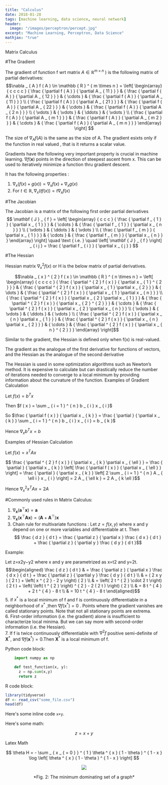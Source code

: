 ```yaml
---
title: "Calculus"
date: 2018-01-28
tags: [machine learning, data science, neural network]
header:
  image: "/images/perceptron/percept.jpg"
excerpt: "Machine Learning, Perceptron, Data Science"
mathjax: "true"
---
```



Matrix Calculus

#The Gradient

The gradient of function f wrt matrix $A \in \mathbb { R } ^ { m \times n }$ ) is the following matrix of partial derivatives:
$$\nabla _ { A } f ( A ) \in \mathbb { R } ^ { m \times n } = \left[ \begin{array} { c c c c } { \frac { \partial f ( A ) } { \partial A _ { 11 } } } & { \frac { \partial f ( A ) } { \partial A _ { 12 } } } & { \cdots } & { \frac { \partial f ( A ) } { \partial A _ { 11 } } } \\ { \frac { \partial f ( A ) } { \partial A _ { 21 } } } & { \frac { \partial f ( A ) } { \partial A _ { 22 } } } & { \cdots } & { \frac { \partial f ( A ) } { \partial A _ { 2 n } } } \\ { \vdots } & { \vdots } & { \ddots } & { \vdots } \\ { \frac { \partial f ( A ) } { \partial A _ { m 1 } } } & { \frac { \partial f ( A ) } { \partial A _ { m 2 } } } & { \cdots } & { \frac { \partial f ( A ) } { \partial A _ { m n } } } \end{array} \right] $$

The size of $\nabla _ { A } f ( A )$ is the same as the size of A. The gradient esixts only if the function in real valued , that is it returns a scalar value.

Gradients have the following very important property is crucial in machine learning. $\nabla f ( \mathbf { x } )$ points in the direction of steepest ascent from x. This can be used to iteratively minimize a function thru gradient descent.


It has the following properties :

1. $\nabla _ { x } ( f ( x ) + g ( x ) ) = \nabla _ { x } f ( x ) + \nabla _ { x } g ( x )$
2. For $t \in \mathbb { R } , \nabla _ { x } ( t f ( x ) ) = t \nabla _ { x } f ( x )$

#The Jacobian

The Jacobian is a matrix of the following first order partial derivatives
$$ \mathbf { J } _ { f } = \left[ \begin{array} { c c c } { \frac { \partial f _ { 1 } } { \partial x _ { 1 } } } & { \cdots } & { \frac { \partial f _ { 1 } } { \partial x _ { n } } } \\ { \vdots } & { \ddots } & { \vdots } \\ { \frac { \partial f _ { m } } { \partial x _ { 1 } } } & { \cdots } & { \frac { \partial f _ { m } } { \partial x _ { n } } } \end{array} \right] \quad \text { i.e. } \quad \left[ \mathbf { J } _ { f } \right] _ { i j } = \frac { \partial f _ { i } } { \partial x _ { j } } $$


#The Hessian

Hessian matrix $\nabla _ { x } ^ { 2 } f ( x )$ or H is the below matrix of partial derivatives.

$$\nabla _ { x } ^ { 2 } f ( x ) \in \mathbb { R } ^ { n \times n } = \left[ \begin{array} { c c c c } { \frac { \partial ^ { 2 } f ( x ) } { \partial x _ { 1 } ^ { 2 } } } & { \frac { \partial ^ { 2 } f ( x ) } { \partial x _ { 1 } \partial x _ { 2 } } } & { \dots } & { \frac { \partial ^ { 2 } f ( x ) } { \partial x _ { 1 } \partial x _ { n } } } \\ { \frac { \partial ^ { 2 } f ( x ) } { \partial x _ { 2 } \partial x _ { 1 } } } & { \frac { \partial ^ { 2 } f ( x ) } { \partial x _ { 2 } ^ { 2 } } } & { \cdots } & { \frac { \partial ^ { 2 } f ( x ) } { \partial x _ { 2 } \partial x _ { n } } } \\ { \vdots } & { \vdots } & { \ddots } & { \vdots } \\ { \frac { \partial ^ { 2 } f ( x ) } { \partial x _ { n } \partial x _ { 1 } } } & { \frac { \partial ^ { 2 } f ( x ) } { \partial x _ { n } \partial x _ { 2 } } } & { \cdots } & { \frac { \partial ^ { 2 } f ( x ) } { \partial x _ { n } ^ { 2 } } } \end{array} \right]$$

Similar to the gradient, the Hessian is defined only when f(x) is real-valued.

The gradient as the analogue of the first derivative for functions
of vectors, and the Hessian as the analogue of the second derivative

The Hessian is used in some optimization algorithms such as Newton’s method.  It is expensive to calculate but can drastically reduce the number of iterations needed to converge to a local minimum by providing information about the curvature of the function.
Examples of Gradient Calculation

Let $f ( x ) = b ^ { T } x$

Then $f ( x ) = \sum _ { i = 1 } ^ { n } b _ { i } x _ { i }$

So $\frac { \partial f ( x ) } { \partial x _ { k } } = \frac { \partial } { \partial x _ { k } } \sum _ { i = 1 } ^ { n } b _ { i } x _ { i } = b _ { k }$

Hence $\nabla _ { x } b ^ { T } x = b$

Examples of Hessian Calculation

Let $f ( x ) = x ^ { T } A x$

$$ \frac { \partial ^ { 2 } f ( x ) } { \partial x _ { k } \partial x _ { \ell } } = \frac { \partial } { \partial x _ { k } } \left[ \frac { \partial f ( x ) } { \partial x _ { \ell } } \right] = \frac { \partial } { \partial x _ { k } } \left[ 2 \sum _ { i = 1 } ^ { n } A _ { \ell i } x _ { i } \right] = 2 A _ { \ell k } = 2 A _ { k \ell }$$

Hence $\nabla _ { x } ^ { 2 } x ^ { T } A x = 2 A$

#Commonly used rules in Matrix Calculus:
1. $\nabla _ { \mathbf { x } } \left( \mathbf { a } ^ { \top } \mathbf { x } \right) = \mathbf { a }$
2. $\nabla _ { \mathbf { x } } \left( \mathbf { x } ^ { \top } \mathbf { A } \mathbf { x } \right) = \left( \mathbf { A } + \mathbf { A } ^ { \top } \right) \mathbf { x }$
4. Chain rule for multivariate functions : Let $z = f ( x , y )$ where x and y depend on one or more variables and differentiable at t. Then
$$ \frac { d z } { d t } = \frac { \partial z } { \partial x } \frac { d x } { d t } + \frac { \partial z } { \partial y } \frac { d y } { d t }$$

 Example:

 Let z=x2y−y2 where x and y are parametrized as x=t2 and y=2t.
$$\begin{aligned} \frac { d z } { d t } & = \frac { \partial z } { \partial x } \frac { d x } { d t } + \frac { \partial z } { \partial y } \frac { d y } { d t } \\ & = ( 2 x y ) ( 2 t ) + \left( x ^ { 2 } - 2 y \right) ( 2 ) \\ & = \left( 2 t ^ { 2 } \cdot 2 t \right) ( 2 t ) + \left( \left( t ^ { 2 } \right) ^ { 2 } - 2 ( 2 t ) \right) ( 2 ) \\ & = 8 t ^ { 4 } + 2 t ^ { 4 } - 8 t \\ & = 10 t ^ { 4 } - 8 t \end{aligned}$$
5. if $x ^ { * }$ is a local minimum of f and f is continuously differentiable in a neighborhood of $x ^ { * }$ ,then $\nabla f \left( \mathrm { x } ^ { * } \right) = 0$ . Points where the gradient vanishes are called stationary points.  Note that not all stationary points are extrema.  
6. First-order  information  (i.e.   the  gradient) alone is  insufficient  to  characterize  local minima.  But we can say more with second-order information (i.e.  the Hessian).  
7. If f is twice continuously differentiable with $\nabla ^ { 2 } f$  positive semi-definite of $\mathbf { X } ^ { * }$,  and $\nabla f \left( \mathbf { x } ^ { * } \right) = 0$.Then $\mathbf { X } ^ { * }$ is  a  local  minimum  of f.























Python code block:
```python
    import numpy as np

    def test_function(x, y):
      z = np.sum(x,y)
      return z
```

R code block:
```r
library(tidyverse)
df <- read_csv("some_file.csv")
head(df)
```

Here's some inline code `x+y`.

Here's some math:

$$z=x+y$$

Latex Math

$$ \theta H = - \sum _ { x _ { = 0 } } ^ { 1 } \theta ^ { x } ( 1 - \theta ) ^ { 1 - x } \log \left[ \theta ^ { x } ( 1 - \theta ) ^ { 1 - x } \right] $$




<p align="center">
<img src="https://media.giphy.com/media/vFKqnCdLPNOKc/giphy.gif">

</p>

<center>
*Fig. 2: The minimum dominating set of a graph*
</center>
